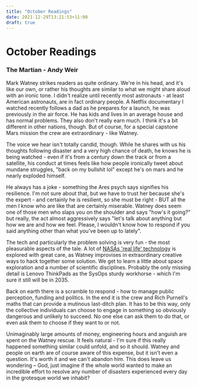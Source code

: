 ```yaml
---
title: "October Readings"
date: 2021-12-29T13:21:53+11:00
draft: true
---
```

# October Readings

### The Martian - Andy Weir

Mark Watney strikes readers as quite ordinary. We're in his head, and it's like our own, or rather his thoughts are similar to what we might share aloud with an ironic tone. I didn't realize until recently most astronauts - at least American astronauts, are in fact ordinary people. A Netflix documentary I watched recently follows a dad as he prepares for a launch, he was previously in the air force. He has kids and lives in an average house and has normal problems. They also don't really earn much. I think it's a bit different in other nations, though. But of course, for a special capstone Mars mission the crew are extraordinary - like Watney.  

The voice we hear isn't totally candid, though. While he shares with us his thoughts following disaster and a very high chance of death, he knows he is being watched - even if it's from a century down the track or from a satellite, his conduct at times feels like how people ironically tweet about mundane struggles, "back on my bullshit lol" except he's on mars and he nearly exploded himself.

He always has a joke - something the Ares psych says signifies his resilience. I'm not sure about that, but we have to trust her because she's the expert - and certainly he is resilient, so she must be right - BUT all the men I know who are like that are certainly miserable. 
Watney does seem one of those men who slaps you on the shoulder and says "how's it going?" but really, the act almost aggressively says "let's talk about anything but how we are and how we feel. Please, I wouldn't know how to respond if you said anything other than what you've been up to lately". 

The tech and particularly the problem solving is very fun - the most pleasurable aspects of the tale. A lot of [NASAs 'real life' technology](https://www.nasa.gov/feature/nine-real-nasa-technologies-in-the-martian) is explored with great care, as Watney improvises in extraordinary creative ways to hack together some solution. We get to learn a little about space exploration and a number of scientific disciplines. Probably the only missing detail is Lenovo ThinkPads as the SysOps sturdy workhorse - which I'm sure it still will be in 2035. 

Back on earth there is a scramble to respond - how to manage public perception, funding and politics. In the end it is the crew and Rich Purnell's maths that can provide a mutinous last-ditch plan. It has to be this way, only the collective individuals can choose to engage in something so obviously dangerous and unlikely to succeed. No one else can ask them to do that, or even ask them to choose if they want to or not. 

Unimaginably large amounts of money, engineering hours and anguish are spent on the Watney rescue. It feels natural - I'm sure if this really happened something similar could unfold, and so it should. Watney and people on earth are of course aware of this expense, but it isn't even a question. It's worth it and we can't abandon him. This does leave us wondering – God, just imagine if the whole world wanted to make an incredible effort to resolve any number of disasters experienced every day in the grotesque world we inhabit?
